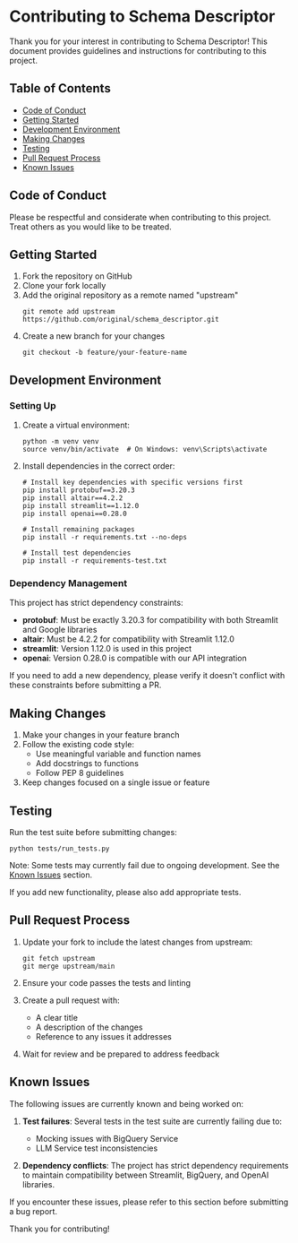 # Contributing to Schema Descriptor

Thank you for your interest in contributing to Schema Descriptor! This document provides guidelines and instructions for contributing to this project.

## Table of Contents

- [Code of Conduct](#code-of-conduct)
- [Getting Started](#getting-started)
- [Development Environment](#development-environment)
- [Making Changes](#making-changes)
- [Testing](#testing)
- [Pull Request Process](#pull-request-process)
- [Known Issues](#known-issues)

## Code of Conduct

Please be respectful and considerate when contributing to this project. Treat others as you would like to be treated.

## Getting Started

1. Fork the repository on GitHub
2. Clone your fork locally
3. Add the original repository as a remote named "upstream"
   ```
   git remote add upstream https://github.com/original/schema_descriptor.git
   ```
4. Create a new branch for your changes
   ```
   git checkout -b feature/your-feature-name
   ```

## Development Environment

### Setting Up

1. Create a virtual environment:
   ```
   python -m venv venv
   source venv/bin/activate  # On Windows: venv\Scripts\activate
   ```

2. Install dependencies in the correct order:
   ```
   # Install key dependencies with specific versions first
   pip install protobuf==3.20.3
   pip install altair==4.2.2
   pip install streamlit==1.12.0
   pip install openai==0.28.0
   
   # Install remaining packages
   pip install -r requirements.txt --no-deps
   
   # Install test dependencies
   pip install -r requirements-test.txt
   ```

### Dependency Management

This project has strict dependency constraints:

- **protobuf**: Must be exactly 3.20.3 for compatibility with both Streamlit and Google libraries
- **altair**: Must be 4.2.2 for compatibility with Streamlit 1.12.0
- **streamlit**: Version 1.12.0 is used in this project
- **openai**: Version 0.28.0 is compatible with our API integration

If you need to add a new dependency, please verify it doesn't conflict with these constraints before submitting a PR.

## Making Changes

1. Make your changes in your feature branch
2. Follow the existing code style:
   - Use meaningful variable and function names
   - Add docstrings to functions
   - Follow PEP 8 guidelines
3. Keep changes focused on a single issue or feature

## Testing

Run the test suite before submitting changes:

```
python tests/run_tests.py
```

Note: Some tests may currently fail due to ongoing development. See the [Known Issues](#known-issues) section.

If you add new functionality, please also add appropriate tests.

## Pull Request Process

1. Update your fork to include the latest changes from upstream:
   ```
   git fetch upstream
   git merge upstream/main
   ```

2. Ensure your code passes the tests and linting

3. Create a pull request with:
   - A clear title
   - A description of the changes
   - Reference to any issues it addresses

4. Wait for review and be prepared to address feedback

## Known Issues

The following issues are currently known and being worked on:

1. **Test failures**: Several tests in the test suite are currently failing due to:
   - Mocking issues with BigQuery Service
   - LLM Service test inconsistencies

2. **Dependency conflicts**: The project has strict dependency requirements to maintain compatibility between Streamlit, BigQuery, and OpenAI libraries.

If you encounter these issues, please refer to this section before submitting a bug report.

Thank you for contributing!